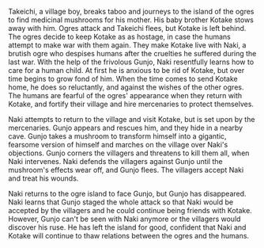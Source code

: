 <!-- Friends (2011) -->

Takeichi, a village boy, breaks taboo and journeys to the island of the ogres to find medicinal mushrooms for his mother. His baby brother Kotake stows away with him. Ogres attack and Takeichi flees, but Kotake is left behind. The ogres decide to keep Kotake as as hostage, in case the humans attempt to make war with them again. They make Kotake live with Naki, a brutish ogre who despises humans after the cruelties he suffered during the last war. With the help of the frivolous Gunjo, Naki resentfully learns how to care for a human child. At first he is anxious to be rid of Kotake, but over time begins to grow fond of him. When the time comes to send Kotake home, he does so reluctantly, and against the wishes of the other ogres. The humans are fearful of the ogres' appearance when they return with Kotake, and fortify their village and hire mercenaries to protect themselves.

Naki attempts to return to the village and visit Kotake, but is set upon by the mercenaries. Gunjo appears and rescues him, and they hide in a nearby cave. Gunjo takes a mushroom to transform himself into a gigantic, fearsome version of himself and marches on the village over Naki's objections. Gunjo corners the villagers and threatens to kill them all, when Naki intervenes. Naki defends the villagers against Gunjo until the mushroom's effects wear off, and Gunjo flees. The villagers accept Naki and treat his wounds.

Naki returns to the ogre island to face Gunjo, but Gunjo has disappeared. Naki learns that Gunjo staged the whole attack so that Naki would be accepted by the villagers and he could continue being friends with Kotake. However, Gunjo can't be seen with Naki anymore or the villagers would discover his ruse. He has left the island for good, confident that Naki and Kotake will continue to thaw relations between the ogres and the humans.